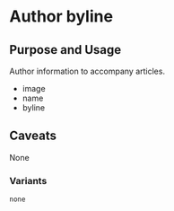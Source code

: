 # Author byline

## Purpose and Usage
Author information to accompany articles.

- image
- name
- byline

## Caveats
None

### Variants

```
none

```
